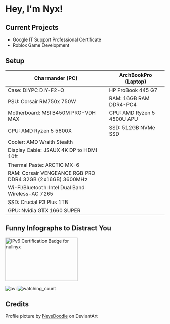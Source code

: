 # Hey, I'm Nyx!

## Current Projects
- Google IT Support Professional Certificate
- Roblox Game Development


## Setup
| **Charmander (PC)** 	| **ArchBookPro (Laptop)** 	|
|---	|---	|
| Case: DIYPC DIY-F2-O 	| HP ProBook 445 G7 	|
| PSU: Corsair RM750x 750W 	| RAM: 16GB RAM DDR4-PC4 	|
| Motherboard: MSI B450M PRO-VDH MAX 	| CPU: AMD Ryzen 5 4500U APU 	|
| CPU: AMD Ryzen 5 5600X 	| SSD: 512GB NVMe SSD 	|
| Cooler: AMD Wraith Stealth 	|  	|
| Display Cable: JSAUX 4K DP to HDMI 10ft 	|  	|
| Thermal Paste: ARCTIC MX-6 	|  	|
| RAM: Corsair VENGEANCE RGB PRO DDR4 32GB (2x16GB) 3600MHz 	|  	|
| Wi-Fi/Bluetooth: Intel Dual Band Wireless-AC 7265 	|  	|
| SSD: Crucial P3 Plus 1TB 	|  	|
| GPU: Nvidia GTX 1660 SUPER 	|  	|

## Funny Infographs to Distract You
<img src="https://ipv6.he.net/certification/create_badge.php?pass_name=nullnyx&badge=3" style="border: 0; width: 229px; height: 137px" alt="IPv6 Certification Badge for nullnyx"></img>

<img src="https://github-readme-stats.vercel.app/api/top-langs?username=onyxcode&show_icons=true&locale=en&layout=compact&theme=tokyonight" alt="ovi" />

<img src="https://komarev.com/ghpvc/?username=onyxcode&color=blueviolet" alt="watching_count" />


## Credits
Profile picture by [NeveDoodle](https://www.deviantart.com/nevedoodle/gallery) on DeviantArt
